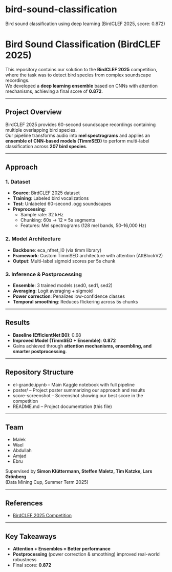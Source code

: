 # bird-sound-classification
Bird sound classification using deep learning (BirdCLEF 2025, score: 0.872)

# Bird Sound Classification (BirdCLEF 2025)

This repository contains our solution to the **BirdCLEF 2025** competition, where the task was to detect bird species from complex soundscape recordings.  
We developed a **deep learning ensemble** based on CNNs with attention mechanisms, achieving a final score of **0.872**.

---

## Project Overview
BirdCLEF 2025 provides 60-second soundscape recordings containing multiple overlapping bird species.  
Our pipeline transforms audio into **mel spectrograms** and applies an **ensemble of CNN-based models (TimmSED)** to perform multi-label classification across **207 bird species**.

---

## Approach

### 1. Dataset
- **Source**: BirdCLEF 2025 dataset  
- **Training**: Labeled bird vocalizations  
- **Test**: Unlabeled 60-second .ogg soundscapes  
- **Preprocessing**:  
  - Sample rate: 32 kHz  
  - Chunking: 60s → 12 × 5s segments  
  - Features: Mel spectrograms (128 mel bands, 50–16,000 Hz)  

### 2. Model Architecture
- **Backbone**: eca_nfnet_l0 (via timm library)  
- **Framework**: Custom TimmSED architecture with attention (AttBlockV2)  
- **Output**: Multi-label sigmoid scores per 5s chunk  

### 3. Inference & Postprocessing
- **Ensemble**: 3 trained models (sed0, sed1, sed2)  
- **Averaging**: Logit averaging + sigmoid  
- **Power correction**: Penalizes low-confidence classes  
- **Temporal smoothing**: Reduces flickering across 5s chunks  

---

## Results
- **Baseline (EfficientNet B0)**: 0.68  
- **Improved Model (TimmSED + Ensemble)**: **0.872**  
- Gains achieved through **attention mechanisms, ensembling, and smarter postprocessing**.  

---

## Repository Structure
- el-grande.ipynb – Main Kaggle notebook with full pipeline  
- poster/ – Project poster summarizing our approach and results
- score-screenshot – Screenshot showing our best score in the competition
- README.md – Project documentation (this file)  

---

## Team
- Malek  
- Wael  
- Abdullah  
- Amjad
- Ebru  

Supervised by **Simon Klüttermann, Steffen Maletz, Tim Katzke, Lars Grönberg**  
(Data Mining Cup, Summer Term 2025)

---

## References
- [BirdCLEF 2025 Competition](https://www.kaggle.com/competitions/birdclef-2025)  
---

## Key Takeaways
- **Attention + Ensembles = Better performance**  
- **Postprocessing** (power correction & smoothing) improved real-world robustness  
- Final score: **0.872**
